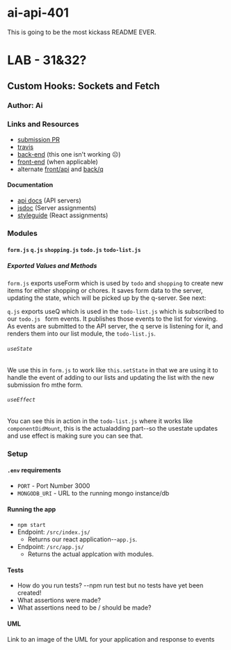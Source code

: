 # ai-api-401

This is going to be the most kickass README EVER.
# LAB - 31&32?

## Custom Hooks: Sockets and Fetch

### Author: Ai

### Links and Resources
* [submission PR](https://github.com/401-advanced-javascript-aimurphy/ai-api-401/pull/3)
* [travis](http://xyz.com)
* [back-end](https://apm-tcp-mssngr.herokuapp.com) (this one isn't working ☹️)
* [front-end](https://ai-api-401.herokuapp.com/api/v1/todo) (when applicable)
* alternate [front/api](https://api-js401.herokuapp.com/api/v1/todo) and [back/q](https://q-js401.herokuapp.com)


#### Documentation
* [api docs](http://xyz.com) (API servers)
* [jsdoc](http://xyz.com) (Server assignments)
* [styleguide](http://xyz.com) (React assignments)

### Modules
#### `form.js`  `q.js`  `shopping.js`  `todo.js`  `todo-list.js`
##### Exported Values and Methods
`form.js` exports useForm which is used by `todo` and `shopping` to create new items for either shopping  or chores. It saves form data to the server, updating the state, which will be picked up by the q-server. See next: 

`q.js` exports useQ which is used in the `todo-list.js` which is subscribed to our `todo.js ` form events. It publishes those events to the list for viewing. As events are submitted to the API server, the q serve is listening for it, and renders them into our list module, the `todo-list.js`.

###### `useState`
We use this in `form.js` to work like `this.setState` in that we are using it to handle the event of adding to our lists and updating the list with the new submission fro mthe form.

###### `useEffect`
You can see this in action in the `todo-list.js` where it works like `componentDidMount`, this is the actualadding part--so the usestate updates and use effect is making sure you can see that.

### Setup
#### `.env` requirements
* `PORT` - Port Number 3000
* `MONGODB_URI` - URL to the running mongo instance/db

#### Running the app
* `npm start`
* Endpoint: `/src/index.js/`
  * Returns our react application--`app.js`.
* Endpoint: `/src/app.js/`
  * Returns the actual applcation with modules.
  
#### Tests
* How do you run tests? --npm run test but no tests have yet been created!
* What assertions were made?
* What assertions need to be / should be made?

#### UML
Link to an image of the UML for your application and response to events